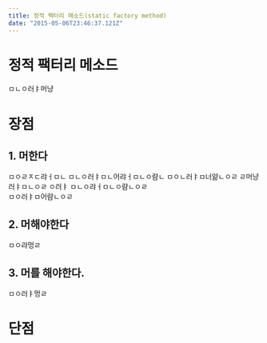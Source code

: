 ```yaml
---
title: 정적 팩터리 메소드(static factory method)
date: "2015-05-06T23:46:37.121Z"
---
```


# 정적 팩터리 메소드
ㅁㄴㅇ러ㅑ머냥
# 장점
## 1. 머한다
ㅁㅇㄹㅈㄷ랴ㅓㅁㄴ
ㅁㄴㅇ러ㅑㅁㄴ어랴ㅓㅁㄴㅇ럄ㄴ
ㅁㅇㄴ러ㅑㅁ너얆ㄴㅇㄹ
ㄹ머냥러ㅑㅁㄴㅇㄹ
ㅇ러ㅑ  ㅁㄴㅇ랴ㅓㅁㄴㅇ럄ㄴㅇㄹ  
ㅁㅇ러ㅑㅁ어럄ㄴㅇㄹ

## 2. 머해야한다
ㅁㅇ랴멍ㄹ
## 3. 머를 해야한다.
ㅁㅇ러ㅑ멍ㄹ



# 단점


